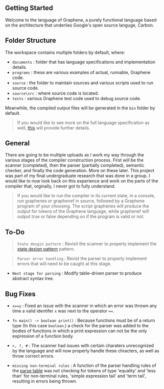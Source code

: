 ## Getting Started

Welcome to the language of Graphene, a purely functional language based on the architecture that underlies Google's open source languge, Carbon.

## Folder Structure

The workspace contains multiple folders by default, where:

- `documents`  : folder that has language specifications and implementation details.
- `programs`   : these are various examples of actual, runnable, Graphene code.
- `source`     : the folder to maintain sources and various scripts used to run source code.
- `source\src` : where source code is located.
- `tests`      : various Graphene test code used to debug source code.

Meanwhile, the compiled output files will be generated in the `bin` folder by default.

> If you would like to see more on the full language specification as well, [this](https://www.cs.uni.edu/~wallingf/teaching/cs4550/compiler/specification.html) will provide further details.

## General

There are going to be multiple uploads as I work my way through the various stages of the compiler construction process. First will be the scanner (completed), then the parser (partially completed), semantic checker, and finally the code generation. More on these later. This project was part of my final undergraduate research that was done in a group. I would like to now look back on this experience and work on the parts of the compiler that, orginally, I never got to fully understand.

> If you would like to run the compiler in its current state, in a console, run graphenes or graphenef in source, followed by a Graphene program of your choosing. The script graphenes will produce the output for tokens of the Graphene language, while graphenef will output true or false depending on if the program is valid or not.

## To-Do

> `State desgin pattern` : Revisit the scanner to properly implement the [state design pattern](https://sourcemaking.com/design_patterns/state) pattern.

> `Parser error handling` : Revist the parser to properly implement errors that will need to be caught at this stage.

- `Next stage for parsing` : Modify table-driven parser to produce abstract syntax tree. 

## Bug Fixes

- `x==y` : Fixed an issue with the scanner in which an error was thrown any time a valid identifer `x` was next to the operator `==`.

- `fn main() -> boolean print()` : Because functions must be of a return type (In this case `boolean`.) a check for the parser was added to the bodies of functions in which a print expression can not be the only expression of a function body.

- `>, ?, #` : The scanner had issues with certain charaters unrecognized by the language and will now properly handle these chracters, as well as throw correct errors.

- `missing non-terminal rules` : A function of the parser handling rules of the [parse table](https://github.com/Frost0522/Graphene/tree/main/documents) was not checking for tokens of type 'equality' and 'less than' for non-terminal rules, 'simple expression tail' and 'term tail', resulting in errors being thrown.